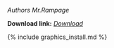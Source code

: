 *Authors* *Mr.Rampage*

**Download link:** *[Download](https://cdn.discordapp.com/attachments/703234077167452161/703618660362878997/NatureSheet.xnb)*

{% include graphics_install.md %}


